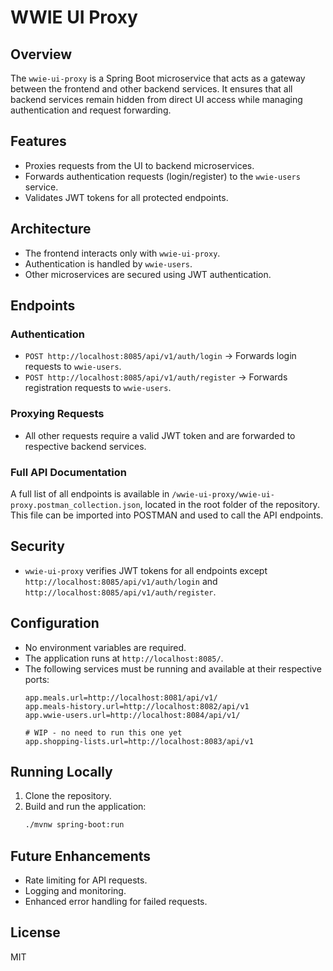 # WWIE UI Proxy

## Overview
The `wwie-ui-proxy` is a Spring Boot microservice that acts as a gateway between the frontend and other backend services. It ensures that all backend services remain hidden from direct UI access while managing authentication and request forwarding.

## Features
- Proxies requests from the UI to backend microservices.
- Forwards authentication requests (login/register) to the `wwie-users` service.
- Validates JWT tokens for all protected endpoints.

## Architecture
- The frontend interacts only with `wwie-ui-proxy`.
- Authentication is handled by `wwie-users`.
- Other microservices are secured using JWT authentication.

## Endpoints
### Authentication
- `POST http://localhost:8085/api/v1/auth/login` → Forwards login requests to `wwie-users`.
- `POST http://localhost:8085/api/v1/auth/register` → Forwards registration requests to `wwie-users`.

### Proxying Requests
- All other requests require a valid JWT token and are forwarded to respective backend services.

### Full API Documentation
A full list of all endpoints is available in `/wwie-ui-proxy/wwie-ui-proxy.postman_collection.json`, located in the root folder of the repository. This file can be imported into POSTMAN and used to call the API endpoints.

## Security
- `wwie-ui-proxy` verifies JWT tokens for all endpoints except `http://localhost:8085/api/v1/auth/login` and `http://localhost:8085/api/v1/auth/register`.

## Configuration
- No environment variables are required.
- The application runs at `http://localhost:8085/`.
- The following services must be running and available at their respective ports:
  ```
  app.meals.url=http://localhost:8081/api/v1/
  app.meals-history.url=http://localhost:8082/api/v1
  app.wwie-users.url=http://localhost:8084/api/v1/
  
  # WIP - no need to run this one yet
  app.shopping-lists.url=http://localhost:8083/api/v1
  ```

## Running Locally
1. Clone the repository.
2. Build and run the application:
   ```sh
   ./mvnw spring-boot:run
   ```

## Future Enhancements
- Rate limiting for API requests.
- Logging and monitoring.
- Enhanced error handling for failed requests.

## License
MIT

